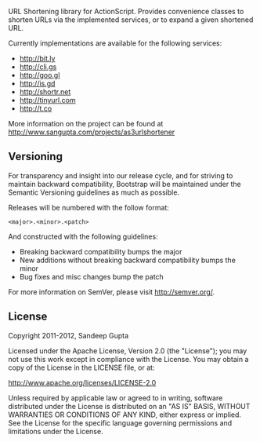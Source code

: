 URL Shortening library for ActionScript. Provides convenience classes to shorten URLs via the implemented services, or to expand a given shortened URL.

Currently implementations are available for the following services:

* http://bit.ly
* http://cli.gs
* http://goo.gl
* http://is.gd
* http://shortr.net
* http://tinyurl.com
* http://t.co

More information on the project can be found at http://www.sangupta.com/projects/as3urlshortener

Versioning
----------

For transparency and insight into our release cycle, and for striving to maintain backward compatibility, Bootstrap will be maintained under the Semantic Versioning guidelines as much as possible.

Releases will be numbered with the follow format:

`<major>.<minor>.<patch>`

And constructed with the following guidelines:

* Breaking backward compatibility bumps the major
* New additions without breaking backward compatibility bumps the minor
* Bug fixes and misc changes bump the patch

For more information on SemVer, please visit http://semver.org/.

License
-------

Copyright 2011-2012, Sandeep Gupta

Licensed under the Apache License, Version 2.0 (the "License"); you may not use this work except in compliance with the License. You may obtain a copy of the License in the LICENSE file, or at:

http://www.apache.org/licenses/LICENSE-2.0

Unless required by applicable law or agreed to in writing, software distributed under the License is distributed on an "AS IS" BASIS, WITHOUT WARRANTIES OR CONDITIONS OF ANY KIND, either express or implied. See the License for the specific language governing permissions and limitations under the License.
